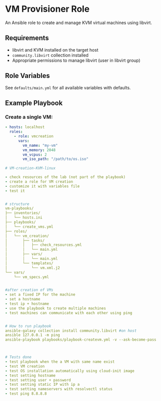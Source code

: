 # VM Provisioner Role

An Ansible role to create and manage KVM virtual machines using libvirt.

## Requirements

- libvirt and KVM installed on the target host
- `community.libvirt` collection installed
- Appropriate permissions to manage libvirt (user in libvirt group)

## Role Variables

See `defaults/main.yml` for all available variables with defaults.

## Example Playbook

### Create a single VM:
```yaml
- hosts: localhost
  roles:
    - role: vmcreation
      vars:
        vm_name: "my-vm"
        vm_memory: 2048
        vm_vcpus: 2
        vm_iso_path: "/path/to/os.iso"
        
# VM-creation-KVM-linux

- check resources of the lab (not part of the playbook)
- create a role for VM creation
- customize it with variables file
- test it 


# structure 
vm-playbooks/
├── inventories/
│   └── hosts.ini
├── playbooks/
│   └── create_vms.yml
├── roles/
│   └── vm_creation/
│       ├── tasks/
│       │   ├── check_resources.yml
│       │   └── main.yml
│       ├── vars/
│       │   └── main.yml
│       └── templates/
│           └── vm.xml.j2
└── vars/
    └── vm_specs.yml


#after creation of VMs
- set a fixed IP for the machine
- set a hostname 
- test ip + hostname
- use the playbook to create multiple machines 
- test machines can communicate with each other using ping


# How to run playbook
ansible-galaxy collection install community.libvirt #on host                                                                   
ansible 127.0.0.1 -m ping                                                                      
ansible-playbook playbooks/playbook-createvm.yml -v --ask-become-pass                                                                              



# Tests done
- test playbook when the a VM with same name exist                                                                
- test VM creation 
- test OS installation automatically using cloud-init image
- test setting hostname 
- test setting user + password 
- test setting static IP with ip a 
- test setting nameservers with resolvectl status 
- test ping 8.8.8.8 